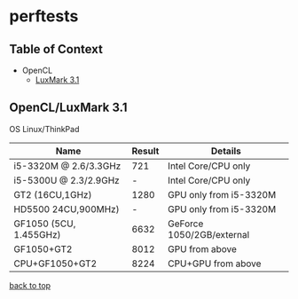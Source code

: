 perftests
========================

## Table of Context <a name="toc"></a>
- OpenCL
	- [LuxMark 3.1](#luxmark31)

## OpenCL/LuxMark 3.1 <a name="luxmark31"></a>
OS Linux/ThinkPad

| Name | Result | Details|
|---|---|---|
| i5-3320M @ 2.6/3.3GHz|721| Intel Core/CPU only|
| i5-5300U @ 2.3/2.9GHz| - | Intel Core/CPU only|
| GT2 (16CU,1GHz) | 1280 | GPU only from i5-3320M|
| HD5500 24CU,900MHz) | - | GPU only from i5-3320M|
| GF1050 (5CU, 1.455GHz) | 6632 | GeForce 1050/2GB/external|
| GF1050+GT2 | 8012 | GPU from above |
| CPU+GF1050+GT2 | 8224 | CPU+GPU from above|

[back to top](#toc)

